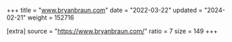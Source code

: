 +++
title = "www.bryanbraun.com"
date = "2022-03-22"
updated = "2024-02-21"
weight = 152716

[extra]
source = "https://www.bryanbraun.com/"
ratio = 7
size = 149
+++
